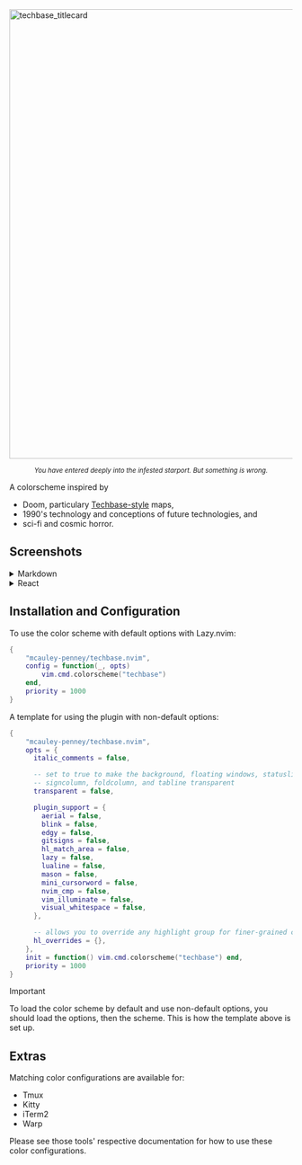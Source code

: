 <img width="1600" height="800" alt="techbase_titlecard" src="https://github.com/user-attachments/assets/3efa3036-3556-42e0-805c-fdcbd3120b1c" />

<p align="center">
<sub><i>You have entered deeply into the infested starport. But something is wrong.</i></sub>
</p>

A colorscheme inspired by 
- Doom, particulary [Techbase-style](https://doomwiki.org/wiki/Techbase_map) maps, 
- 1990's technology and conceptions of future technologies, and 
- sci-fi and cosmic horror.

## Screenshots

<details>
<summary>Markdown</summary>

<img width="2370" height="1673" alt="techbase-markdown" src="https://github.com/user-attachments/assets/98cfec31-039b-4916-a661-8cd5ca451601" />

</details>

<details>
<summary>React</summary>

<img width="2242" height="1690" alt="techbase-react" src="https://github.com/user-attachments/assets/cd31475d-8719-4f48-8e24-8b8dc7cba51e" />

</details>

## Installation and Configuration

To use the color scheme with default options with Lazy.nvim:

```lua
{
    "mcauley-penney/techbase.nvim",
    config = function(_, opts)
        vim.cmd.colorscheme("techbase")
    end,
    priority = 1000
}
```

A template for using the plugin with non-default options:

```lua
{
    "mcauley-penney/techbase.nvim",
    opts = {
      italic_comments = false,

      -- set to true to make the background, floating windows, statusline,
      -- signcolumn, foldcolumn, and tabline transparent
      transparent = false,

      plugin_support = {
        aerial = false,
        blink = false,
        edgy = false,
        gitsigns = false,
        hl_match_area = false,
        lazy = false,
        lualine = false,
        mason = false,
        mini_cursorword = false,
        nvim_cmp = false,
        vim_illuminate = false,
        visual_whitespace = false,
      },

      -- allows you to override any highlight group for finer-grained control
      hl_overrides = {},
    },
    init = function() vim.cmd.colorscheme("techbase") end,
    priority = 1000
}
```

> [!IMPORTANT]
> To load the color scheme by default and use non-default options, you should load the options, then the scheme. This is how the template above is set up.

## Extras

Matching color configurations are available for:

- Tmux
- Kitty
- iTerm2
- Warp

Please see those tools' respective documentation for how to use these color configurations.
